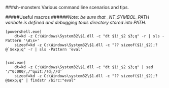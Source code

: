 ###sh-monsters
Various command line scenarios and tips.

#####Useful macros
######*Note: be sure that _NT_SYMBOL_PATH varibale is defined and debugging tools directory stored into PATH.*
```
[powershell.exe]
    dt=kd -z C:\Windows\System32\$1.dll -c "dt $1!_$2 $3;q" -r | sls -Pattern '\A\s+'
    sizeof=kd -z C:\Windows\System32\$1.dll -c "?? sizeof($1!_$2);? @`$exp;q" -r | sls -Pattern 'eval'


[cmd.exe]
    dt=kd -z C:\Windows\System32\$1.dll -c "dt $1!_$2 $3;q" | sed '/^0:000/,/^quit:/!d;//d'
    sizeof=kd -z C:\Windows\system32\$1.dll -c "?? sizeof($1!_$2);? @$exp;q" | findstr /birc:"eval"
```
